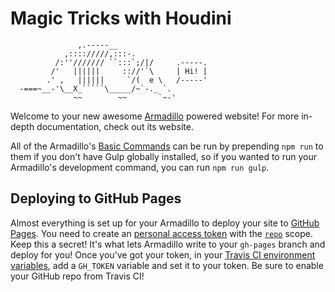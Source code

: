 # Magic Tricks with Houdini

```
               ,.-----__
            ,:::://///,:::-.
          /:''/////// ``:::`;/|/     .-----.
         /'   ||||||     :://'`\     | Hi! |
        .' ,   ||||||     `/(  e \   /-----'
  -===~__-'\__X_`````\_____/~`-._ `.
              ~~        ~~       `~-'
```

Welcome to your new awesome [Armadillo](https://github.com/Snugug/gulp-armadillo) powered website! For more in-depth documentation, check out its website.

All of the Armadillo's [Basic Commands](https://github.com/Snugug/gulp-armadillo#basic-armadillo-commands) can be run by prepending `npm run` to them if you don't have Gulp globally installed, so if you wanted to run your Armadillo's development command, you can run `npm run gulp`.

## Deploying to GitHub Pages

Almost everything is set up for your Armadillo to deploy your site to [GitHub Pages](https://pages.github.com/). You need to create an [personal access token](https://help.github.com/articles/creating-an-access-token-for-command-line-use/) with the [`repo`](https://developer.github.com/v3/oauth/#scopes) scope. Keep this a secret! It's what lets Armadillo write to your `gh-pages` branch and deploy for you! Once you've got your token, in your [Travis CI environment variables](https://docs.travis-ci.com/user/environment-variables/#Defining-Variables-in-Repository-Settings), add a `GH_TOKEN` variable and set it to your token. Be sure to enable your GitHub repo from Travis CI!

